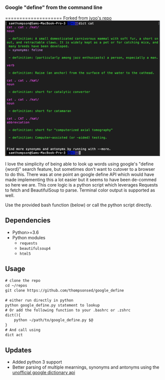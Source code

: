 ### Google "define" from the command line
====================
Forked from [jyoo's repo](https://github.com/jyoo/command-line-thesaurus)
![img](terminal.png)

I love the simplicity of being able to look up words using google's "define {word}" search feature, but sometimes don't want to cutover to a browser to do this. There was at one point an google define API which would have made implementing this a lot easier but it seems to have been de-commed so here we are. This core logic is a python script which leverages Requests to fetch and BeautifulSoup to parse. Terminal color output is supported as well.

Use the provided bash function (below) or call the python script directly.

## Dependencies

* Python>=3.6
* Python modules
    * `requests`
    * `beautifulsoup4`
    * `html5`

## Usage
```
# clone the repo
cd ~/repos
git clone https://github.com/thompsonsed/google_define

# either run directly in python
python google_define.py statement to lookup
# Or add the following function to your .bashrc or .zshrc
dict(){
    python ~/path/to/google_define.py $@
}
# And call using
dict act
```


## Updates
- Added python 3 support
- Better parsing of multiple mearnings, synonyms and antonyms using the [unofficial google dictionary api](https://github.com/meetDeveloper/googleDictionaryAPI)
